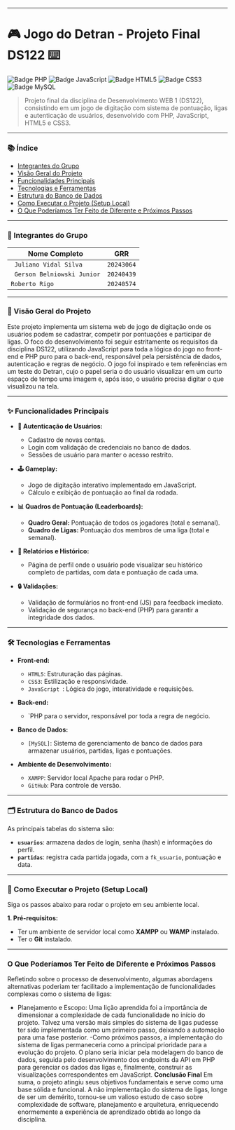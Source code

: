 

---


# 🎮 Jogo do Detran - Projeto Final DS122 ⌨️

![Badge PHP](https://img.shields.io/badge/PHP-777BB4?style=for-the-badge&logo=php&logoColor=white)
![Badge JavaScript](https://img.shields.io/badge/JavaScript-F7DF1E?style=for-the-badge&logo=javascript&logoColor=black)
![Badge HTML5](https://img.shields.io/badge/HTML5-E34F26?style=for-the-badge&logo=html5&logoColor=white)
![Badge CSS3](https://img.shields.io/badge/CSS3-1572B6?style=for-the-badge&logo=css3&logoColor=white)
![Badge MySQL](https://img.shields.io/badge/MySQL-4479A1?style=for-the-badge&logo=mysql&logoColor=white)

> Projeto final da disciplina de Desenvolvimento WEB 1 (DS122), consistindo em um jogo de digitação com sistema de pontuação, ligas e autenticação de usuários, desenvolvido com PHP, JavaScript, HTML5 e CSS3.

---

### 📚 Índice

* [Integrantes do Grupo](#-integrantes-do-grupo)
* [Visão Geral do Projeto](#-visão-geral-do-projeto)
* [Funcionalidades Principais](#-funcionalidades-principais)
* [Tecnologias e Ferramentas](#-tecnologias-e-ferramentas)
* [Estrutura do Banco de Dados](#-estrutura-do-banco-de-dados)
* [Como Executar o Projeto (Setup Local)](#-como-executar-o-projeto)
* [O Que Poderíamos Ter Feito de Diferente e Próximos Passos](#o-que-poderíamos-ter-feito-de-diferente-e-próximos-passos)

---

### 👥 Integrantes do Grupo

| Nome Completo     |    GRR                               |
| ----------------- | ------------------------------------ |
| ` Juliano Vidal Silva` | `20243064` |
| ` Gerson Belniowski Junior` | `20240439` |
| ` Roberto Rigo ` | `20240574` |

---

### 🎯 Visão Geral do Projeto

Este projeto implementa um sistema web de jogo de digitação onde os usuários podem se cadastrar, competir por pontuações e participar de ligas. O foco do desenvolvimento foi seguir estritamente os requisitos da disciplina DS122, utilizando JavaScript  para toda a lógica do jogo no front-end e PHP puro para o back-end, responsável pela persistência de dados, autenticação e regras de negócio.
O jogo foi inspirado e tem referências em um teste do Detran, cujo o papel seria o do usuário visualizar em um curto espaço de tempo uma imagem e, após isso, o usuário precisa digitar o que visualizou na tela.

---

### ✨ Funcionalidades Principais

* **👤 Autenticação de Usuários:**
    * Cadastro de novas contas.
    * Login com validação de credenciais no banco de dados.
    * Sessões de usuário para manter o acesso restrito.

* **🕹️ Gameplay:**
    * Jogo de digitação interativo implementado em JavaScript.
    * Cálculo e exibição de pontuação ao final da rodada.

* **📊 Quadros de Pontuação (Leaderboards):**
    * **Quadro Geral:** Pontuação de todos os jogadores (total e semanal).
    * **Quadro de Ligas:** Pontuação dos membros de uma liga (total e semanal).

* **📜 Relatórios e Histórico:**
    * Página de perfil onde o usuário pode visualizar seu histórico completo de partidas, com data e pontuação de cada uma.

* **🔒 Validações:**
    * Validação de formulários no front-end (JS) para feedback imediato.
    * Validação de segurança no back-end (PHP) para garantir a integridade dos dados.

---

### 🛠️ Tecnologias e Ferramentas

* **Front-end:**
    * `HTML5`: Estruturação das páginas.
    * `CSS3`: Estilização e responsividade.
    * `JavaScript `: Lógica do jogo, interatividade e requisições.

* **Back-end:**
    * `PHP para o servidor, responsável por toda a regra de negócio.

* **Banco de Dados:**
    * `[MySQL]`: Sistema de gerenciamento de banco de dados para armazenar usuários, partidas, ligas e pontuações.

* **Ambiente de Desenvolvimento:**
    * `XAMPP`: Servidor local Apache para rodar o PHP.
    *  `GitHub`: Para controle de versão.

---

### 🗂️ Estrutura do Banco de Dados


As principais tabelas do sistema são:
* **`usuarios`**: armazena dados de login, senha (hash) e informações do perfil.
* **`partidas`**: registra cada partida jogada, com a `fk_usuario`, pontuação e data.

---

### 🚀 Como Executar o Projeto (Setup Local)

Siga os passos abaixo para rodar o projeto em seu ambiente local.

**1. Pré-requisitos:**
* Ter um ambiente de servidor local como **XAMPP** ou **WAMP** instalado.
* Ter o **Git** instalado.

---

### O Que Poderíamos Ter Feito de Diferente e Próximos Passos

Refletindo sobre o processo de desenvolvimento, algumas abordagens alternativas poderiam ter facilitado a implementação de funcionalidades complexas como o sistema de ligas:
- Planejamento e Escopo: Uma lição aprendida foi a importância de dimensionar a complexidade de cada funcionalidade no início do projeto. Talvez uma versão mais simples do sistema de ligas pudesse ter sido implementada como um primeiro passo, deixando a automação para uma fase posterior.
-Como próximos passos, a implementação do sistema de ligas permaneceria como a principal prioridade para a evolução do projeto. O plano seria iniciar pela modelagem do banco de dados, seguida pelo desenvolvimento dos endpoints da API em PHP para gerenciar os dados das ligas e, finalmente, construir as visualizações correspondentes em JavaScript.
**Conclusão Final**
Em suma, o projeto atingiu seus objetivos fundamentais e serve como uma base sólida e funcional. A não implementação do sistema de ligas, longe de ser um demérito, tornou-se um valioso estudo de caso sobre complexidade de software, planejamento e arquitetura, enriquecendo enormemente a experiência de aprendizado obtida ao longo da disciplina.

